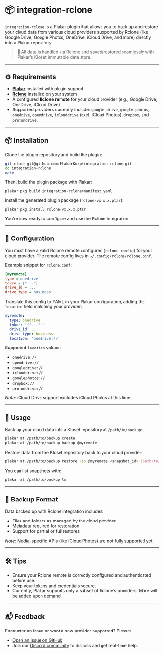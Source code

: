 # 📦 integration-rclone

`integration-rclone` is a Plakar plugin that allows you to back up and restore your cloud data from various cloud providers supported by Rclone (like Google Drive, Google Photos, OneDrive, iCloud Drive, and more) directly into a Plakar repository.

> 🔐 All data is handled via Rclone and saved/restored seamlessly with Plakar’s Kloset immutable data store.

---

## ⚙️ Requirements

* [**Plakar**](https://github.com/PlakarKorp/plakar) installed with plugin support
* [**Rclone**](https://rclone.org/install/) installed on your system
* A configured **Rclone remote** for your cloud provider (e.g., Google Drive, OneDrive, iCloud Drive)
* Supported providers currently include: `google drive`, `google photos`, `onedrive`, `opendrive`, `iclouddrive` (excl. iCloud Photos), `dropbox`, and `protondrive`.

---

## 📦 Installation

Clone the plugin repository and build the plugin:

```bash
git clone git@github.com:PlakarKorp/integration-rclone.git
cd integration-rclone
make
```

Then, build the plugin package with Plakar:

```bash
plakar pkg build integration-rclone/manifest.yaml
```

Install the generated plugin package (`rclone-vx.x.x.ptar`):

```bash
plakar pkg install rclone-vx.x.x.ptar
```

You’re now ready to configure and use the Rclone integration.

---

## 🔧 Configuration

You must have a valid Rclone remote configured (`rclone config`) for your cloud provider. The remote config lives in `~/.config/rclone/rclone.conf`.

Example snippet for `rclone.conf`:

```ini
[myremote]
type = onedrive
token = {"..."}
drive_id = ...
drive_type = business
```

Translate this config to YAML in your Plakar configuration, adding the `location` field matching your provider:

```yaml
myremote:
  type: onedrive
  token: '{"..."}'
  drive_id: ...
  drive_type: business
  location: 'onedrive://'
```

Supported `location` values:

* `onedrive://`
* `opendrive://`
* `googledrive://`
* `iclouddrive://`
* `googlephotos://`
* `dropbox://`
* `protondrive://`

*Note:* iCloud Drive support excludes iCloud Photos at this time.

---

## 🚀 Usage

Back up your cloud data into a Kloset repository at `/path/to/backup`:

```bash
plakar at /path/to/backup create
plakar at /path/to/backup backup @myremote
```

Restore data from the Kloset repository back to your cloud provider:

```bash
plakar at /path/to/backup restore -to @myremote <snapshot_id> [path/to/file]
```

You can list snapshots with:

```bash
plakar at /path/to/backup ls
```

---

## 📂 Backup Format

Data backed up with Rclone integration includes:

* Files and folders as managed by the cloud provider
* Metadata required for restoration
* Support for partial or full restores

*Note:* Media-specific APIs (like iCloud Photos) are not fully supported yet.

---

## 🛠️ Tips

* Ensure your Rclone remote is correctly configured and authenticated before use.
* Keep your tokens and credentials secure.
* Currently, Plakar supports only a subset of Rclone’s providers. More will be added upon demand.

---

## 📬 Feedback

Encounter an issue or want a new provider supported? Please:

* [Open an issue on GitHub](https://github.com/PlakarKorp/plakar/issues/new?title=Rclone%20integration%20issue)
* Join our [Discord community](https://discord.gg/uuegtnF2Q5) to discuss and get real-time help.
